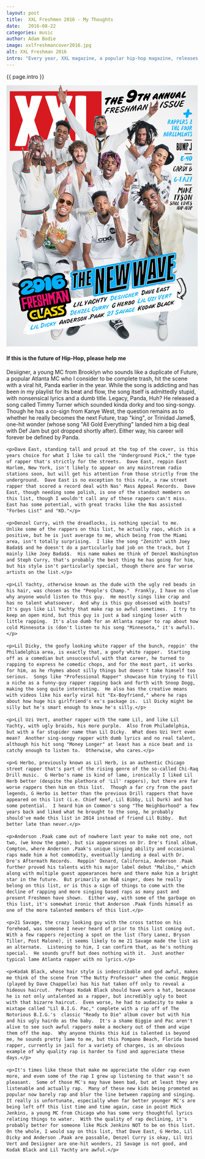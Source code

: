 ```yaml
---
layout: post
title:  XXL Freshmen 2016 - My Thoughts
date:   2016-08-22
categories: music
author: Adam Bodie
image: xxlfreshmancover2016.jpg
alt: XXL Freshman 2016
intro: "Every year, XXL magazine, a popular hip-hop magazine, releases its annual 'Freshmen Edition,' highlighting young and promising MCs that XXL believes will become big stars in the game.  Like any 'draft,' some become big stars while others never pan out.  I used to get really excited over these lists, but it peaked in 2010, with dope artists like Freddie Gibbs, J. Cole, Wiz Khalifa, Big Sean, Nipsey Hu$$le and Jay Rock still holding some star power in their own and special way.  Nowadays, the list is a reminder of how much of a decline popular hip-hop is.  I wanted to write this when the list first came out in June, but held off to give myself some time to listen to some of these rappers, none of whom were MC's I loved, and only a few I even had songs from.  So who amongst the 2016 list has any credibility?  Here are my thoughts, starting from top left of their cover."
---
```

<div class="article">
<p> {{ page.intro }}</p>
<div class="blog-pic">
		<img src="/img/xxlfreshmancover2016.jpg" data-toggle="tooltip" title="XXL Freshman 2016" class="image block img-responsive">
		<h4>If this is the future of Hip-Hop, please help me</h4>
</div>
    <p>Desiigner, a young MC from Brooklyn who sounds like a duplicate of Future, a popular Atlanta MC who I consider to be complete trash, hit the scene with a viral hit, Panda earlier in the year.  While the song is addicting and has been in my playlist for its beat and flow, the song itself is admittedly stupid, with nonsensical lyrics and a dumb title.  Legacy, Panda, Huh?  He released a song called Timmy Turner which sounded kinda dorky and too sing-songy.  Though he has a co-sign from Kanye West, the question remains as to whether he really becomes the next Future, trap "king", or Trinidad Jame$, one-hit wonder (whose song "All Gold Everything" landed him a big deal with Def Jam but got dropped shortly after).  Either way, his career will forever be defined by Panda.</p>
    
    <p>Dave East, standing tall and proud at the top of the cover, is this years choice for what I like to call the "Underground Pick," the type of rapper that's strictly for the streets.  Dave East, reppin East Harlem, New York, isn't likely to appear on any mainstream radio stations soon, but will get his attention from those strictly from the underground.  Dave East is no exception to this rule, a raw street rapper that scored a record deal with Nas' Mass Appeal Records.  Dave East, though needing some polish, is one of the standout members on this list, though I wouldn't call any of these rappers can't miss.  East has some potential, with great tracks like the Nas assisted "Forbes List" and "KD."</p>
    
    <p>Denzel Curry, with the dreadlocks, is nothing special to me.  Unlike some of the rappers on this list, he actually raps, which is a positive, but he is just average to me, which being from the Miami area, isn't totally surprising.  I like the song "Zenith" with Joey Bada$$ and he doesn't do a particularly bad job on the track, but I mainly like Joey Bada$$.  His name makes me think of Denzel Washington and Steph Curry, that's probably the best thing he has going for him, but his style isn't particularly special, though there are far worse artists on the list.</p>
    
    <p>Lil Yachty, otherwise known as the dude with the ugly red beads in his hair, was chosen as the "People's Champ."  Frankly, I have no clue why anyone would listen to this guy.  He mostly sings like crap and has no talent whatsoever.  And why is this guy obsessed with boats?  It's guys like Lil Yachty that make rap so awful sometimes.  I try to keep an open mind, but this guy is just a bad singing loser with little rapping.  It's also dumb for an Atlanta rapper to rap about how cold Minnesota is (don't listen to his song "Minnesota," it's awful).</p>
    
    <p>Lil Dicky, the goofy looking white rapper of the bunch, reppin' the Philadelphia area, is exactly that, a goofy white rapper.  Starting off as a comedian but unsuccessful with that career, he turned to rapping to express he comedic chops, and for the most part, it works for him, as he rhymes about silly things but doesn't take himself too serious.  Songs like "Professional Rapper" showcase him trying to fill a niche as a funny-guy rapper rapping back and forth with Snoop Dogg, making the song quite interesting.  He also has the creative means with videos like his early viral hit "Ex-Boyfriend," where he raps about how huge his girlfriend's ex's package is.  Lil Dicky might be silly but he's smart enough to know he's silly.</p>
    
    <p>Lil Uzi Vert, another rapper with the name Lil, and like Lil Yachty, with ugly braids, his more purple.  Also from Philadelphia, but with a far stupider name than Lil Dicky.  What does Uzi Vert even mean?  Another sing-songy rapper with dumb lyrics and no real talent, although his hit song "Money Longer" at least has a nice beat and is catchy enough to listen to.  Otherwise, who cares.</p>
    
    <p>G Herbo, previously known as Lil Herb, is an authentic Chicago street rapper that's part of the rising genre of the so-called Chi-Raq Drill music.  G Herbo's name is kind of lame, ironically I liked Lil Herb better (despite the plethora of 'Lil' rappers), but there are far worse rappers then him on this list.  Though a far cry from the past legends, G Herbo is better than the previous Drill rappers that have appeared on this list (i.e. Chief Keef, Lil Bibby, Lil Durk) and has some potential.  I heard him on Common's song "The Neighborhood" a few years back and liked what he brought to the song, he probably should've made this list in 2014 instead of friend Lil Bibby.  But better late than never.</p>
    
    <p>Anderson .Paak came out of nowhere last year to make not one, not two, (we know the game), but six appearances on Dr. Dre's final album, Compton, where Anderson .Paak's unique singing ability and occasional raps made him a hot commodity, eventually landing a deal with Dr. Dre's Aftermath Records.  Reppin' Oxnard, California, Anderson .Paak further proved his talents with his major label debut "Malibu," which along with multiple guest appearances here and there make him a bright star in the future.  But primarily an R&B singer, does he really belong on this list, or is this a sign of things to come with the decline of rapping and more singing based raps as many past and present Freshmen have shown.  Either way, with some of the garbage on this list, it's somewhat ironic that Anderson .Paak finds himself as one of the more talented members of this list.</p>
    
    <p>21 Savage, the crazy looking guy with the cross tattoo on his forehead, was someone I never heard of prior to this list coming out.  With a few rappers rejecting a spot on the list (Tory Lanez, Bryson Tiller, Post Malone), it seems likely to me 21 Savage made the list as an alternate.  Listening to him, I can confirm that, as he's nothing special.  He sounds gruff but does nothing with it.  Just another typical lame Atlanta rapper with no lyrics.</p>
    
    <p>Kodak Black, whose hair style is indescribable and god awful, makes me think of the scene from "The Nutty Professor" when the comic Reggie (played by Dave Chappelle) has his hat taken off only to reveal a hideous haircut.  Perhaps Kodak Black should have worn a hat, because he is not only untalented as a rapper, but incredibly ugly to boot with that bizarre haircut.  Even worse, he had to audacity to make a mixtape called "Lil B.I.G. Pac," complete with a rip off of The Notorious B.I.G.'s  classic "Ready to Die" album cover but with him and his ugly hairdo as the baby.  It's a shame Biggie and Pac aren't alive to see such awful rappers make a mockery out of them and wipe them off the map.  Why anyone thinks this kid is talented is beyond me, he sounds pretty lame to me, but this Pompano Beach, Florida based rapper, currently in jail for a variety of charges, is an obvious example of why quality rap is harder to find and appreciate these days.</p>
    
    <p>It's times like these that make me appreciate the older rap even more, and even some of the rap I grew up listening to that wasn't so pleasant.  Some of those MC's may have been bad, but at least they are listenable and actually rap.  Many of these new kids being promoted as popular now barely rap and blur the line between rapping and singing.  It really is unfortunate, especially when far better younger MC's are being left off this list time and time again, case in point Mick Jenkins, a young MC from Chicago who has some very thoughtful lyrics relating things to water.  With the quality of rap declining, it's probably better for someone like Mick Jenkins NOT to be on this list.  On the whole, I would say on this list, that Dave East, G Herbo, Lil Dicky and Anderson .Paak are passable, Denzel Curry is okay, Lil Uzi Vert and Desiigner are one-hit wonders, 21 Savage is not good, and Kodak Black and Lil Yachty are awful.</p>
</div>

